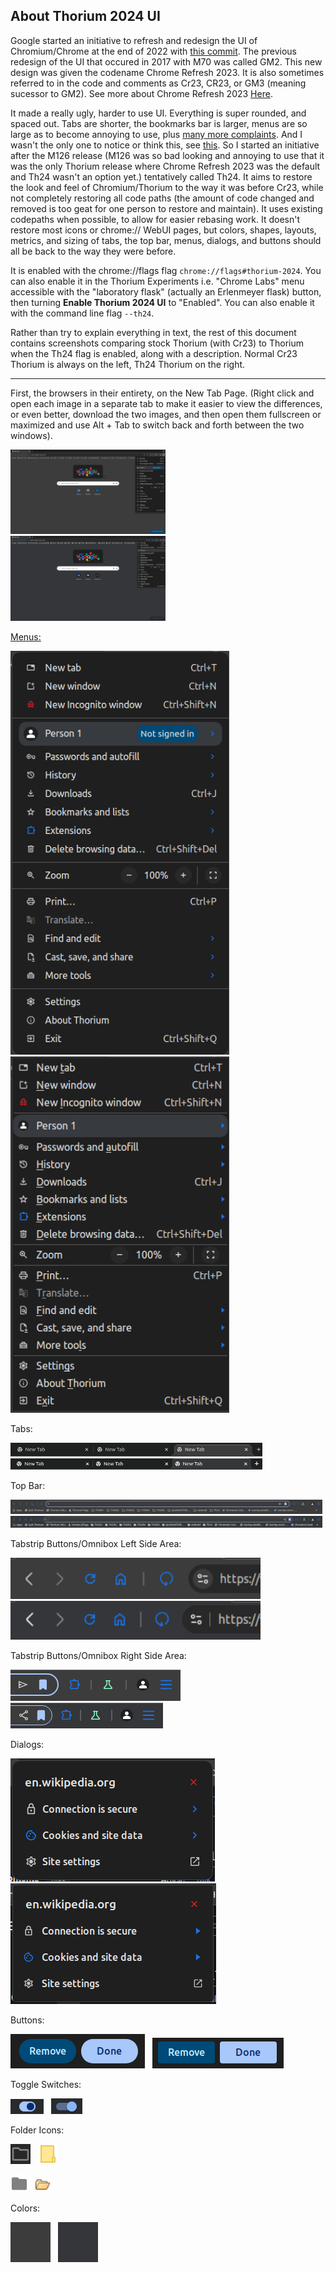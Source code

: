 ## About Thorium 2024 UI

Google started an initiative to refresh and redesign the UI of Chromium/Chrome 
at the end of 2022 with [this commit](https://source.chromium.org/chromium/chromium/src/+/9bebadaa2a460012b124ba795587b1603bb3f6a2). 
The previous redesign of the UI that occured in 2017 with M70 was called GM2. 
This new design was given the codename Chrome Refresh 2023. It is also sometimes 
referred to in the code and comments as Cr23, CR23, or GM3 (meaning sucessor to GM2).
See more about Chrome Refresh 2023 [Here](ss).

It made a really ugly, harder to use UI. Everything is super rounded, and spaced out. 
Tabs are shorter, the bookmarks bar is larger, menus are so large as to become 
annoying to use, plus [many more complaints](https://github.com/Alex313031/thorium/releases/tag/M126.0.6478.246#readme). And I wasn't the only one to notice or think this, see [this](https://www.tomshardware.com/software/i-hate-chrome-browsers-new-design-with-a-burning-passion-heres-how-to-revert-to-the-classic-one). 
So I started an initiative after the M126 release (M126 was so 
bad looking and annoying to use that it was the only Thorium release where Chrome 
Refresh 2023 was the default and Th24 wasn't an option yet.) tentatively called Th24. 
It aims to restore the look and feel of Chromium/Thorium to the way it was before Cr23, 
while not completely restoring all code paths (the amount of code changed and removed is 
too geat for one person to restore and maintain). It uses existing codepaths when possible, 
to allow for easier rebasing work. It doesn't restore most icons or chrome:// WebUI pages, 
but colors, shapes, layouts, metrics, and sizing of tabs, the top bar, menus, dialogs, and 
buttons should all be back to the way they were before.

It is enabled with the chrome://flags flag `chrome://flags#thorium-2024`. You can also 
enable it in the Thorium Experiments i.e. "Chrome Labs" menu accessible with the 
"laboratory flask" (actually an Erlenmeyer flask) button, then turning __Enable Thorium 
2024 UI__ to "Enabled". You can also enable it with the command line flag `--th24`.

Rather than try to explain everything in text, the rest of this document contains 
screenshots comparing stock Thorium (with Cr23) to Thorium when the Th24 flag is enabled, along
with a description. Normal Cr23 Thorium is always on the left, Th24 Thorium on the right.

----------------------------------------------------------------------------------------------

First, the browsers in their entirety, on the New Tab Page. (Right click and open each image in a separate tab 
to make it easier to view the differences, or even better, download the two images, and then open 
them fullscreen or maximized and use Alt + Tab to switch back and forth between the two windows).

  <img src="https://raw.githubusercontent.com/Alex313031/thorium/refs/heads/main/docs/imgs/cr23_full_browser.png" width="49.3%"> &nbsp; <img src="https://raw.githubusercontent.com/Alex313031/thorium/refs/heads/main/docs/imgs/th24_full_browser.png" width="49.3%">

<u>Menus:</u>

  <img src="https://raw.githubusercontent.com/Alex313031/thorium/refs/heads/main/docs/imgs/cr23_menu.png" width="350"> &nbsp; <img src="https://raw.githubusercontent.com/Alex313031/thorium/refs/heads/main/docs/imgs/th24_menu.png" width="350">

Tabs:

  <img src="https://raw.githubusercontent.com/Alex313031/thorium/refs/heads/main/docs/imgs/cr23_tabs.png" width="80%">  
  <img src="https://raw.githubusercontent.com/Alex313031/thorium/refs/heads/main/docs/imgs/th24_tabs.png" width="80%">

Top Bar:

  <img src="https://raw.githubusercontent.com/Alex313031/thorium/refs/heads/main/docs/imgs/cr23_top_bar.png" width="99%">  
  <img src="https://raw.githubusercontent.com/Alex313031/thorium/refs/heads/main/docs/imgs/th24_top_bar.png" width="99%">

Tabstrip Buttons/Omnibox Left Side Area:

  <img src="https://raw.githubusercontent.com/Alex313031/thorium/refs/heads/main/docs/imgs/cr23_left_buttons.png" width="400px"> &nbsp; <img src="https://raw.githubusercontent.com/Alex313031/thorium/refs/heads/main/docs/imgs/th24_left_buttons.png" width="400px">

Tabstrip Buttons/Omnibox Right Side Area:

  <img src="https://raw.githubusercontent.com/Alex313031/thorium/refs/heads/main/docs/imgs/cr23_right_buttons.png"> &nbsp; <img src="https://raw.githubusercontent.com/Alex313031/thorium/refs/heads/main/docs/imgs/th24_right_buttons.png">

Dialogs:

  <img src="https://raw.githubusercontent.com/Alex313031/thorium/refs/heads/main/docs/imgs/cr23_dialog.png"> &nbsp; <img src="https://raw.githubusercontent.com/Alex313031/thorium/refs/heads/main/docs/imgs/th24_dialog.png">

Buttons:

  <img src="https://raw.githubusercontent.com/Alex313031/thorium/refs/heads/main/docs/imgs/cr23_button.png"> &nbsp; <img src="https://raw.githubusercontent.com/Alex313031/thorium/refs/heads/main/docs/imgs/th24_button.png">

Toggle Switches:

  <img src="https://raw.githubusercontent.com/Alex313031/thorium/refs/heads/main/docs/imgs/cr23_toggle.png"> &nbsp; <img src="https://raw.githubusercontent.com/Alex313031/thorium/refs/heads/main/docs/imgs/th24_toggle.png">

Folder Icons:

  <img src="https://raw.githubusercontent.com/Alex313031/thorium/refs/heads/main/docs/imgs/cr23_bookmark_folder.png" width="32px"> &nbsp; <img src="https://raw.githubusercontent.com/Alex313031/thorium/refs/heads/main/docs/imgs/th24_bookmark_folder.png" width="32px">

  <img src="https://raw.githubusercontent.com/Alex313031/thorium/refs/heads/main/docs/imgs/cr23_folder.png" width="28px"> &nbsp; <img src="https://raw.githubusercontent.com/Alex313031/thorium/refs/heads/main/docs/imgs/th24_folder.png" width="24px">

Colors:

  <img src="https://raw.githubusercontent.com/Alex313031/thorium/refs/heads/main/docs/imgs/cr23_color.png" width="64px"> &nbsp; <img src="https://raw.githubusercontent.com/Alex313031/thorium/refs/heads/main/docs/imgs/th24_color.png" width="64px">
